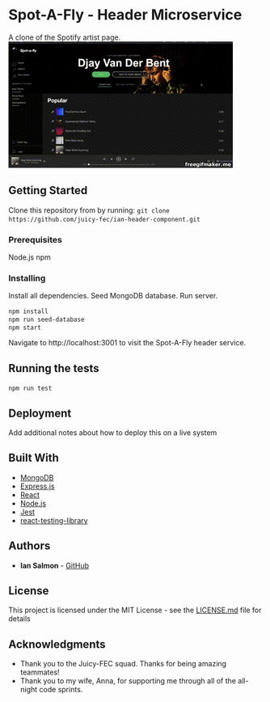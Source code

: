 # Spot-A-Fly - Header Microservice

A clone of the Spotify artist page.
![](Spotaflydemo.gif)

## Getting Started

Clone this repository from by running:
`git clone https://github.com/juicy-fec/ian-header-component.git`

### Prerequisites

Node.js
npm

### Installing

Install all dependencies.
Seed MongoDB database.
Run server.

```
npm install
npm run seed-database
npm start
```

Navigate to http://localhost:3001 to visit the Spot-A-Fly header service.

## Running the tests

`npm run test`

## Deployment

Add additional notes about how to deploy this on a live system

## Built With

* [MongoDB](https://www.mongodb.com/)
* [Express.js](https://expressjs.com/)
* [React](https://reactjs.org/)
* [Node.js](https://nodejs.org/en/)
* [Jest](https://jestjs.io/)
* [react-testing-library](https://github.com/testing-library/react-testing-library)

## Authors

* **Ian Salmon** - [GitHub](https://github.com/IanGSalmon)

## License

This project is licensed under the MIT License - see the [LICENSE.md](LICENSE.md) file for details

## Acknowledgments

* Thank you to the Juicy-FEC squad. Thanks for being amazing teammates!
* Thank you to my wife, Anna, for supporting me through all of the all-night code sprints.
